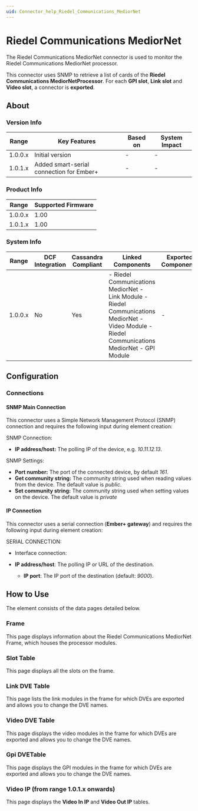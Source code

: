 ```yaml
---
uid: Connector_help_Riedel_Communications_MediorNet
---
```


# Riedel Communications MediorNet

The Riedel Communications MediorNet connector is used to monitor the Riedel Communications MediorNet processor.

This connector uses SNMP to retrieve a list of cards of the **Riedel Communications MediorNetProcessor**. For each **GPI slot**, **Link slot** and **Video slot**, a connector is **exported**.

## About

### Version Info

| **Range** | **Key Features**                         | **Based on** | **System Impact** |
|-----------|------------------------------------------|--------------|-------------------|
| 1.0.0.x   | Initial version                          | \-           | \-                |
| 1.0.1.x   | Added smart-serial connection for Ember+ | \-           | \-                |

### Product Info

| **Range** | **Supported Firmware** |
|-----------|------------------------|
| 1.0.0.x   | 1.00                   |
| 1.0.1.x   | 1.00                   |

### System Info

| **Range** | **DCF Integration** | **Cassandra Compliant** | **Linked Components**                                                                                                                            | **Exported Components** |
|-----------|---------------------|-------------------------|--------------------------------------------------------------------------------------------------------------------------------------------------|-------------------------|
| 1.0.0.x   | No                  | Yes                     | \- Riedel Communications MediorNet - Link Module - Riedel Communications MediorNet - Video Module - Riedel Communications MediorNet - GPI Module | \-                      |

## Configuration

### Connections

#### SNMP Main Connection

This connector uses a Simple Network Management Protocol (SNMP) connection and requires the following input during element creation:

SNMP Connection:

- **IP address/host:** The polling IP of the device, e.g. *10.11.12.13*.

SNMP Settings:

- **Port number:** The port of the connected device, by default *161*.
- **Get community string:** The community string used when reading values from the device. The default value is *public*.
- **Set community string:** The community string used when setting values on the device. The default value is *private*

#### IP Connection

This connector uses a serial connection (**Ember+ gateway**) and requires the following input during element creation:

SERIAL CONNECTION:

- Interface connection:

- **IP address/host**: The polling IP or URL of the destination.
  - **IP port**: The IP port of the destination (default: *9000*).

## How to Use

The element consists of the data pages detailed below.

### Frame

This page displays information about the Riedel Communications MediorNet Frame, which houses the processor modules.

### Slot Table

This page displays all the slots on the frame.

### Link DVE Table

This page lists the link modules in the frame for which DVEs are exported and allows you to change the DVE names.

### Video DVE Table

This page displays the video modules in the frame for which DVEs are exported and allows you to change the DVE names.

### Gpi DVETable

This page displays the GPI modules in the frame for which DVEs are exported and allows you to change the DVE names.

### Video IP (from range 1.0.1.x onwards)

This page displays the **Video In IP** and **Video Out IP** tables.

